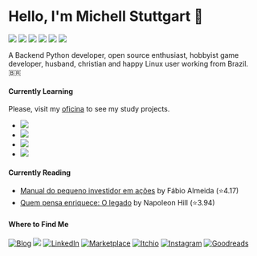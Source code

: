 # Hello, I'm Michell Stuttgart 👋

![](https://img.shields.io/badge/Code-Python-informational?style=flat-square&logo=python&logoColor=white&color=blue)
![](https://img.shields.io/badge/Shell-Bash-informational?style=flat-square&logo=gnu-bash&logoColor=white&color=blue)
![](https://img.shields.io/badge/Database-Postgresql-informational?style=flat-square&logo=postgresql&logoColor=white&color=blue)
![](https://img.shields.io/badge/Tools-VsCode-informational?style=flat-square&logo=visualstudiocode&logoColor=white&color=blue)
![](https://img.shields.io/badge/Tools-Git-informational?style=flat-square&logo=git&logoColor=white&color=blue)
![](https://img.shields.io/badge/OS-Linux-informational?style=flat-square&logo=linux&logoColor=white&color=blue)

A Backend Python developer, open source enthusiast, hobbyist game developer, husband, christian and happy Linux user working from Brazil. 🇧🇷

#### Currently Learning

Please, visit my [oficina](https://github.com/mstuttgart/oficina) to see my study projects.

* ![](https://img.shields.io/badge/Tools-Ansible-informational?style=flat-square&logo=ansible&logoColor=white&color=blue) 
* ![](https://img.shields.io/badge/Code-Javascript-informational?style=flat-square&logo=javascript&logoColor=white&color=blue)
* ![](https://img.shields.io/badge/Code-CSS-informational?style=flat-square&logo=css3&logoColor=white&color=blue)
* ![](https://img.shields.io/badge/Code-HTML-informational?style=flat-square&logo=html5&logoColor=white&color=blue)

#### Currently Reading
<!-- GOODREADS-LIST:START -->
- [Manual do pequeno investidor em ações](https://www.goodreads.com/review/show/4507806034?utm_medium=api&utm_source=rss) by Fábio Almeida (⭐️4.17)
- [Quem pensa enriquece: O legado](https://www.goodreads.com/review/show/4408808615?utm_medium=api&utm_source=rss) by Napoleon Hill (⭐️3.94)
<!-- GOODREADS-LIST:END -->

#### Where to Find Me
<p>
  <a href="https://mstuttgart.github.io/" target="_blank"><img alt="Blog" src="https://img.shields.io/badge/blog-gray.svg?style=for-the-badge&logo=www&logoColor=afc8a0" /></a>
  <a href="mailto:michellstut@gmail.com"><img src = "https://img.shields.io/badge/gmail-red?&style=for-the-badge&logo=gmail&logoColor=white"></a> 
  <a href="https://www.linkedin.com/in/mstuttgart" target="_blank"><img alt="LinkedIn" src="https://img.shields.io/badge/linkedin-blue.svg?&style=for-the-badge&logo=linkedin&logoColor=white" /></a>
  <a href="https://marketplace.visualstudio.com/publishers/mstuttgart" target="_blank"><img alt="Marketplace" src="https://img.shields.io/badge/marketplace-yellow.svg?&style=for-the-badge&logo=visual-studio-code&logoColor=white" /></a>
  <a href="https://mstuttgart.itch.io" target="_blank"><img alt="Itchio" src="https://img.shields.io/badge/itchio-gray.svg?&style=for-the-badge&logo=itch.io&logoColor=white" /></a>
  <a href="https://www.instagram.com/michstuttgart/" target="_blank"><img alt="Instagram" src="https://img.shields.io/badge/Instagram-E4405F?style=for-the-badge&logo=instagram&logoColor=white" /></a>
  <a href="https://goodreads.com/mstuttgart" target="_blank"><img alt="Goodreads" src="https://img.shields.io/badge/Goodreads-EDE6D6.svg?&style=for-the-badge&logo=goodreads&logoColor=6E5942" /></a>
</p>
